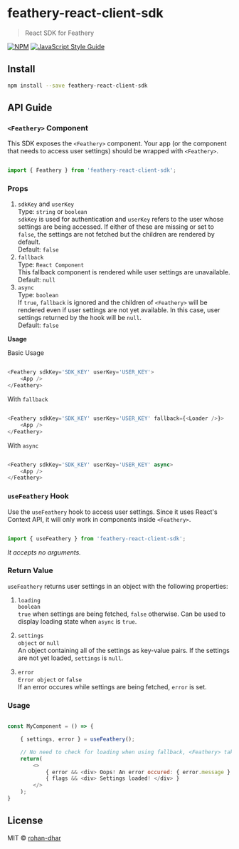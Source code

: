 # feathery-react-client-sdk

> React SDK for Feathery

[![NPM](https://img.shields.io/npm/v/feathery-react-client-sdk.svg)](https://www.npmjs.com/package/feathery-react-client-sdk) [![JavaScript Style Guide](https://img.shields.io/badge/code_style-standard-brightgreen.svg)](https://standardjs.com)

## Install

```bash
npm install --save feathery-react-client-sdk
```

## API Guide

### `<Feathery>` Component

This SDK exposes the `<Feathery>` component. Your app (or the component that needs to access user settings) should be wrapped with `<Feathery>`.

```JavaScript

import { Feathery } from 'feathery-react-client-sdk';

```

### Props

1. `sdkKey` and `userKey`\
   Type: `string` or `boolean`\
   `sdkKey` is used for authentication and `userKey` refers to the user whose settings are being accessed. If either of these are missing or set to `false`, the settings are not fetched but the children are rendered by default.\
   Default: `false`
2. `fallback`\
   Type: `React Component`\
   This fallback component is rendered while user settings are unavailable.\
   Default: `null`
3. `async`\
   Type: `boolean`\
   If `true`, `fallback` is ignored and the children of `<Feathery>` will be rendered even if user settings are not yet available. In this case, user settings returned by the hook will be `null`.\
   Default: `false`

**Usage**

Basic Usage

```JavaScript

<Feathery sdkKey='SDK_KEY' userKey='USER_KEY'>
    <App />
</Feathery>


```

With `fallback`

```JavaScript

<Feathery sdkKey='SDK_KEY' userKey='USER_KEY' fallback={<Loader />}>
    <App />
</Feathery>


```

With `async`

```JavaScript

<Feathery sdkKey='SDK_KEY' userKey='USER_KEY' async>
    <App />
</Feathery>

```

### `useFeathery` Hook

Use the `useFeathery` hook to access user settings. Since it uses React's Context API, it will only work in components inside `<Feathery>`.

```JavaScript

import { useFeathery } from 'feathery-react-client-sdk';

```

_It accepts no arguments._

### Return Value

`useFeathery` returns user settings in an object with the following properties:

1. `loading`\
   `boolean`\
   `true` when settings are being fetched, `false` otherwise. Can be used to display loading state when `async` is `true`.

2. `settings`\
   `object` or `null`\
   An object containing all of the settings as key-value pairs. If the settings are not yet loaded, `settings` is `null`.

3. `error`\
   `Error object` or `false`\
   If an error occures while settings are being fetched, `error` is set.

### Usage

```JavaScript

const MyComponent = () => {

    { settings, error } = useFeathery();

    // No need to check for loading when using fallback, <Feathery> takes care of rendering the loading UI.
    return(
        <>
            { error && <div> Oops! An error occured: { error.message } </div> }
            { flags && <div> Settings loaded! </div> }
        </>
    );
}

```

## License

MIT © [rohan-dhar](https://github.com/rohan-dhar)
